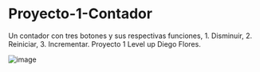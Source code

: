 # Proyecto-1-Contador

Un contador con tres botones y sus respectivas funciones, 1. Disminuir, 2. Reiniciar, 3. Incrementar.
Proyecto 1 Level up Diego Flores.

![image](https://github.com/drewbydiego/Proyecto-1-Contador/assets/76753050/e1a0f0eb-7a6d-43cd-80f2-d0f6b6255d99)
